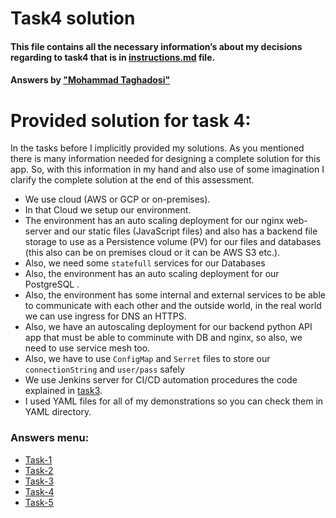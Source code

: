 # Task4 solution
#### This file contains all the necessary information’s about my decisions regarding to task4 that is in [instructions.md](instructions.md) file.
#### Answers by ["Mohammad Taghadosi"](https://linkedin.com/in/mtaghadosi)

# Provided solution for task 4:
In the tasks before I implicitly provided my solutions. As you mentioned there is many information needed for designing a complete solution for this app. So, with this information in my hand and also use of some imagination I clarify the complete solution at the end of this assessment.

- We use cloud (AWS or GCP or on-premises).
- In that Cloud we setup our environment.
- The environment has an auto scaling deployment for our nginx web-server and our static files (JavaScript files) and also has a backend file storage to use as a Persistence volume (PV) for our files and databases (this also can be on premises cloud or it can be AWS S3 etc.).
- Also, we need some `statefull` services for our Databases
- Also, the environment has an auto scaling deployment for our PostgreSQL .
- Also, the environment has some internal and external services to be able to communicate with each other and the outside world, in the real world we can use ingress for DNS an HTTPS.
- Also, we have an autoscaling deployment for our backend python API app that must be able to comminute with DB and nginx, so also, we need to use service mesh too.
- Also, we have to use `ConfigMap` and `Serret` files to store our `connectionString` and `user/pass` safely
- We use Jenkins server for CI/CD automation procedures the code explained in [task3](/solutions/task3.md).
- I used YAML files for all of my demonstrations so you can check them in YAML directory.



 ### Answers menu:
- [Task-1](/solutions/task1.md)
- [Task-2](/solutions/task2.md)
- [Task-3](/solutions/task3.md)
- [Task-4](/solutions/task4.md)
- [Task-5](/solutions/task5.md)

